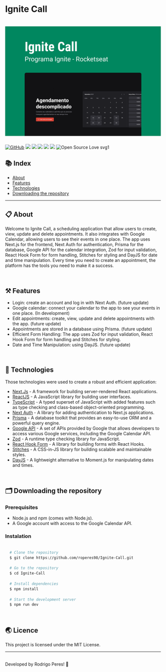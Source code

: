 <h1>
  Ignite Call
</h1>

<h1>
    <img src="/public/cover.png"/>
</h1>

[![GitHub](https://img.shields.io/github/license/mashape/apistatus.svg)](https://github.com/roperes98/Ignite-Call/blob/master/LICENSE)
![](https://img.shields.io/github/package-json/v/roperes98/Ignite-Call.svg)
![](https://img.shields.io/github/last-commit/roperes98/Ignite-Call.svg?color=red)
![](https://img.shields.io/github/languages/count/roperes98/Ignite-Call.svg?color=lightgrey)
![](https://img.shields.io/github/languages/top/roperes98/Ignite-Call.svg?color=yellow)
![](https://img.shields.io/github/repo-size/roperes98/Ignite-Call.svg)
![Open Source Love svg1](https://badges.frapsoft.com/os/v1/open-source.svg?v=103)

## 📚 Index
- [About](#-about)
- [Features](#-features)
- [Technologies](#-technologies)
- [Downloading the repository](#-downloading-the-repository)

---

## 📋 About

Welcome to Ignite Call, a scheduling application that allow users to create, view, update and delete appointments. It also integrates with Google Calendar, allowing users to see their events in one place. The app uses Next.js for the frontend, Next Auth for authentication, Prisma for the database, Google API for the calendar integration, Zod for input validation, React Hook Form for form handling, Stitches for styling and DayJS for date and time manipulation. Every time you need to create an appointment, the platform has the tools you need to make it a success.

⠀⠀⠀⠀⠀⠀⠀⠀
## ⚒️ Features

- Login: create an account and log in with Next Auth. (future update)
- Google calendar: connect your calendar to the app to see your events in one place. (In development)
- Edit appointments: create, view, update and delete appointments with the app. (future update)
- Appointments are stored in a database using Prisma. (future update)
- Efficient Form Handling: The app uses Zod for input validation, React Hook Form for form handling and Stitches for styling.
- Date and Time Manipulation: using DayJS. (future update)

⠀⠀⠀⠀⠀⠀⠀⠀
## 🚀 Technologies

Those technologies were used to create a robust and efficient application:

- [Next.Js](https://nextjs.org/) - A framework for building server-rendered React applications.
- [ReactJS](https://reactjs.org/) - A JavaScript library for building user interfaces.
- [TypeScript](https://www.typescriptlang.org/) - A typed superset of JavaScript with added features such as type checking and class-based object-oriented programming.
- [Next Auth](https://next-auth.js.org/) - A library for adding authentication to Next.js applications.
- [Prisma](https://www.prisma.io/) - A database toolkit that provides an easy-to-use ORM and a powerful query engine.
- [Google API](https://developers.google.com/) - A set of APIs provided by Google that allows developers to access various Google services, including the Google Calendar API.
- [Zod](https://github.com/vriad/zod) - A runtime type checking library for JavaScript.
- [React Hook Form](https://react-hook-form.com/) - A library for building forms with React Hooks.
- [Stitches](https://stitches.dev/) - A CSS-in-JS library for building scalable and maintainable styles.
- [DayJS](https://day.js.org/) - A lightweight alternative to Moment.js for manipulating dates and times.

⠀⠀⠀⠀⠀⠀⠀⠀

## 🗂️ Downloading the repository

### Prerequisites
- Node.js and npm (comes with Node.js).
- A Google account with access to the Google Calendar API.

### Instalation

```bash

  # Clone the repository
  $ git clone https://github.com/roperes98/Ignite-Call.git

  # Go to the repository
  $ cd Ignite-Call

  # Install dependencies
  $ npm install

  # Start the development server
  $ npm run dev

```
⠀⠀⠀⠀⠀⠀⠀⠀

## 🌏 Licence

This project is licensed under the MIT License.<br>

---
⠀⠀⠀⠀⠀⠀⠀⠀<br>
Developed by Rodrigo Peres! 👾